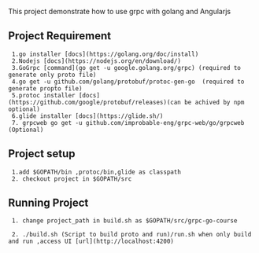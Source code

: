 This project demonstrate how to use grpc with golang and Angularjs
## Project Requirement
     1.go installer [docs](https://golang.org/doc/install)
	 2.Nodejs [docs](https://nodejs.org/en/download/)
	 3.GoGrpc [command](go get -u google.golang.org/grpc) (required to generate only proto file)
	 4.go get -u github.com/golang/protobuf/protoc-gen-go  (required to generate propto file)
	 5.protoc installer [docs](https://github.com/google/protobuf/releases)(can be achived by npm optional)
	 6.glide installer [docs](https://glide.sh/)
	 7. grpcweb go get -u github.com/improbable-eng/grpc-web/go/grpcweb (Optional)
## Project setup
     1.add $GOPATH/bin ,protoc/bin,glide as classpath
	 2. checkout project in $GOPATH/src
## Running Project
     1. change project_path in build.sh as $GOPATH/src/grpc-go-course 
	 
     2. ./build.sh (Script to build proto and run)/run.sh when only build and run ,access UI [url](http://localhost:4200)

